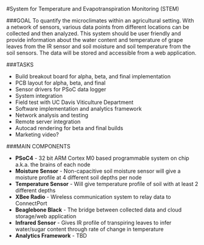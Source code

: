 #System for Temperature and Evapotranspiration Monitoring (STEM)

###GOAL
To quantify the microclimates within an agricultural setting. With a network of sensors, various data points from different locations can be collected and then analyzed. This system should be user friendly and provide information about the water content and temperature of grape leaves from the IR sensor and soil moisture and soil temperature from the soil sensors. The data will be stored and accessible from a web application.

###TASKS
* Build breakout board for alpha, beta, and final implementation
* PCB layout for alpha, beta, and final
* Sensor drivers for PSoC data logger 
* System integration
* Field test with UC Davis Viticulture Department
* Software implementation and analytics framework
* Network analysis and testing
* Remote server integration
* Autocad rendering for beta and final builds
* Marketing video?

###MAIN COMPONENTS
* **PSoC4** - 32 bit ARM Cortex M0 based programmable system on chip a.k.a. the brains of each node
* **Moisture Sensor** - Non-capacitive soil moisture sensor will give a moisture profile at 4 different soil depths per node
* **Temperature Sensor** - Will give temperature profile of soil with at least 2 different depths
* **XBee Radio** - Wireless communication system to relay data to ConnectPort
* **Beaglebone Black** - The bridge between collected data and cloud storage/web application
* **Infrared Sensor** - Gives IR profile of transpiring leaves to infer water/sugar content through rate of change in temperature
* **Analytics Framework** - TBD



